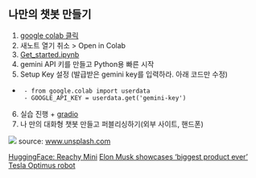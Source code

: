 ## 나만의 챗봇 만들기
1. [google colab 클릭](https://colab.research.google.com/)
2. 새노트 열기 취소 > Open in Colab
3. [Get_started.ipynb](https://colab.research.google.com/github/google-gemini/cookbook/blob/main/quickstarts/Get_started.ipynb)
4. gemini API 키를 만들고 Python용 빠른 시작
5. Setup Key 설정 (발급받은 gemini key를 입력하라. 아래 코드만 수정)
-      - from google.colab import userdata
       - GOOGLE_API_KEY = userdata.get('gemini-key')
6. 실습 진행 + [gradio](https://www.gradio.app/playground)
7. 나 만의 대화형 챗봇 만들고 퍼블리싱하기(외부 사이트, 핸드폰)
   
![](https://images.unsplash.com/photo-1657276055907-1ebd236c9850?w=600&auto=format&fit=crop&q=60&ixlib=rb-4.1.0&ixid=M3wxMjA3fDB8MHxzZWFyY2h8MTZ8fGxhcmdlJTIwbGFuZ3VhZ2UlMjBtb2RlbCUyMHRyYW5zZm9ybWVyfGVufDB8fDB8fHww)
source: www.unsplash.com 

[HuggingFace: Reachy Mini](https://www.youtube.com/watch?v=JvdBJZ-qR18)
[Elon Musk showcases ‘biggest product ever’ Tesla Optimus robot](https://www.youtube.com/watch?v=nXR7clH2dmU)
